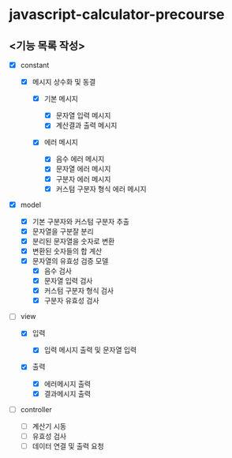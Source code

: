 # javascript-calculator-precourse

## <기능 목록 작성>

- [x] constant

  - [x] 메시지 상수화 및 동결

    - [x] 기본 메시지

      - [x] 문자열 입력 메시지
      - [x] 계산결과 출력 메시지

    - [x] 에러 메시지

      - [x] 음수 에러 메시지
      - [x] 문자열 에러 메시지
      - [x] 구분자 에러 메시지
      - [x] 커스텀 구분자 형식 에러 메시지

- [x] model

  - [x] 기본 구분자와 커스텀 구분자 추출
  - [x] 문자열을 구분잘 분리
  - [x] 분리된 문자열을 숫자로 변환
  - [x] 변환된 숫자들의 합 계산
  - [x] 문자열의 유효성 검증 모델
    - [x] 음수 검사
    - [x] 문자열 입력 검사
    - [x] 커스텀 구분자 형식 검사
    - [x] 구분자 유효성 검사

- [ ] view

  - [x] 입력

    - [x] 입력 메시지 출력 및 문자열 입력

  - [x] 출력
    - [x] 에러메시지 출력
    - [x] 결과메시지 출력

- [ ] controller
  - [ ] 계산기 시동
  - [ ] 유효성 검사
  - [ ] 데이터 연결 및 출력 요청
